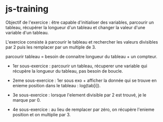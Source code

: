 # js-training


Objectif de l'exercice : être capable d'initialiser des variables, parcourir un tableau, récupérer la  longueur d'un tableau et  changer la valeur d'une variable d'un tableau.

L'exercice consiste à parcourir le tableau et rechercher les valeurs divisibles par 2 puis les  remplacer par un multiple de 3.

parcourir tableau = besoin de connaitre longueur du tableau + un compteur.

- 1er sous-exercice : parcourir un tableau, récuperer une variable qui récupère la longueur du tableau, pas besoin de boucle.

- 2eme sous-exercice : 1er sous exo + afficher la donnée qui se trouve en enieme position dans le tableau : log(tab[i]).

- 3e sous-exercice : lorsque l'element divisible par 2 est trouvé, je le marque par 0.

- 4e sous-exercice : au lieu de remplacer par zéro, on récupère l'enieme position et on multiplie par 3.


